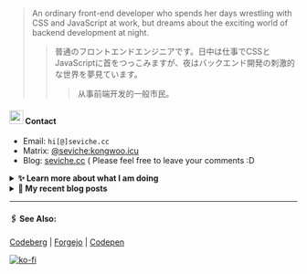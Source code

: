 
> An ordinary front-end developer who spends her days wrestling with CSS and JavaScript at work, but dreams about the exciting world of backend development at night.
>> 	普通のフロントエンドエンジニアです。日中は仕事でCSSとJavaScriptに首をつっこみますが、夜はバックエンド開発の刺激的な世界を夢見ています。
>>>	从事前端开发的一般市民。

####  <img src="https://cdn.discordapp.com/emojis/491270848032800768.png?size=128" style="width:24px;"> Contact  

- Email: `hi[@]seviche.cc`
- Matrix: [@seviche:kongwoo.icu](https://matrix.to/#/@seviche:kongwoo.icu)
- Blog: [seviche.cc](https://seviche.cc) 
  ( Please feel free to leave your comments :D 


<details>
  <summary><b> ✨ Learn more about what I am doing</b>
  </summary>


  
#### 👷 What I'm currently working on

- [Sevichecc/Urara-Blog](https://github.com/Sevichecc/Urara-Blog) - Repo for my blog (2 weeks ago)
- [nuxt/ui](https://github.com/nuxt/ui) - Fully styled and customizable components for Nuxt. (2 weeks ago)
- [Sevichecc/Seigwai](https://github.com/Sevichecc/Seigwai) -  (2 weeks ago)
- [Sevichecc/devSite](https://github.com/Sevichecc/devSite) -  (3 weeks ago)
- [raycast/extensions](https://github.com/raycast/extensions) - Everything you need to extend Raycast. (1 month ago)
  <br>
#### 🌱 My latest projects

- [Sevichecc/devSite](https://github.com/Sevichecc/devSite) - 
- [Sevichecc/raycast-anki-extension](https://github.com/Sevichecc/raycast-anki-extension) - 
- [Sevichecc/Lisp-interpreter-in-TS](https://github.com/Sevichecc/Lisp-interpreter-in-TS) - 
- [Sevichecc/miniflux-injector](https://github.com/Sevichecc/miniflux-injector) - Injects Miniflux search results into search engine pages such as  Google, DuckDuckGo, SearXNG and Brave Search.
- [Sevichecc/M-OAuth](https://github.com/Sevichecc/M-OAuth) - Access token generator for Akkoma, Pleroma, Mastodon APIs.
  

#### 🔨 My recent Pull Requests


- [feat(Form): add valibot supprt](https://github.com/nuxt/ui/pull/615) on [nuxt/ui](https://github.com/nuxt/ui) (2 weeks ago)
- [Update neodb extension](https://github.com/raycast/extensions/pull/7826) on [raycast/extensions](https://github.com/raycast/extensions) (1 month ago)
- [Fix category of currency-florin.svg](https://github.com/tabler/tabler-icons/pull/761) on [tabler/tabler-icons](https://github.com/tabler/tabler-icons) (1 month ago)
- [[zh-cn] fix typo](https://github.com/mdn/translated-content/pull/14618) on [mdn/translated-content](https://github.com/mdn/translated-content) (2 months ago)
- [Add forgejo](https://github.com/Ileriayo/markdown-badges/pull/584) on [Ileriayo/markdown-badges](https://github.com/Ileriayo/markdown-badges) (2 months ago)


#### 🔭 Latest releases I've contributed to


- [BDX-town/Akkoma](https://github.com/BDX-town/Akkoma) ([2023-09-24](https://github.com/BDX-town/Akkoma/releases/tag/2023-09-24), 1 day ago) - Code source de l&#39;instance Pleroma a portée locale https://bdx.town
- [simple-icons/simple-icons](https://github.com/simple-icons/simple-icons) ([9.16.0](https://github.com/simple-icons/simple-icons/releases/tag/9.16.0), 1 day ago) - SVG icons for popular brands
- [tabler/tabler-icons](https://github.com/tabler/tabler-icons) ([v2.35.0](https://github.com/tabler/tabler-icons/releases/tag/v2.35.0), 3 days ago) - A set of over 4600 free MIT-licensed high-quality SVG icons for you to use in your web projects.
- [nuxt/ui](https://github.com/nuxt/ui) ([v2.8.1](https://github.com/nuxt/ui/releases/tag/v2.8.1), 2 weeks ago) - Fully styled and customizable components for Nuxt.
- [BDX-town/Mangane](https://github.com/BDX-town/Mangane) ([hardcore-hedgehog](https://github.com/BDX-town/Mangane/releases/tag/hardcore-hedgehog), 1 month ago) - Alternative frontend for Akkoma
  
#### 📓 Gists I wrote
  

- [nord light theme for Rime](https://gist.github.com/ae49279fbc12b633697e05fd832559e9) (5 months ago)
- [](https://gist.github.com/8bb1c560d5ac7bf3d73176a6e059e7fb) (7 months ago)
- [rss&#43; &amp; miniflux](https://gist.github.com/f5608c4ad52e71d98f6fcf74110369df) (1 year ago)
- [fork from https://github.com/ronilaukkarinen/miniflux-theme-midnight/blob/master/style.css](https://gist.github.com/dd534c114a23bb410baeab3287f134e8) (1 year ago)
- [](https://gist.github.com/6fe4eeed295c832111fd7fbedc58cc05) (2 years ago)
</details>


<details>
  <summary><b> 📜 My recent blog posts</b></summary>
  <br/>


- [Akkoma / Pleroma 的媒体相关配置](https://seviche.cc/2023-09-10-akkoma-media) (2 weeks ago)
- [Python 初学笔记](https://seviche.cc/2023-09-04-python) (3 weeks ago)
- [我在看什么 · 5-8月](https://seviche.cc/2023-08-27-reading2) (4 weeks ago)
- [计算机图形学初体验——CS291](https://seviche.cc/2023-05-18-cs291) (4 months ago)
- [我在看什么 · 2-4月](https://seviche.cc/2023-04-29-readings) (4 months ago)
</details>


---

####  🖇️ See Also:
[Codeberg](https://codeberg.org/Sevichecc) | [Forgejo](https://git.kongwoo.icu/seviche) | [Codepen](https://codepen.io/sevichee)

[![ko-fi](https://ko-fi.com/img/githubbutton_sm.svg)](https://ko-fi.com/R6R8LXC9O)
